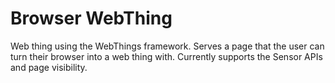 # Browser WebThing

Web thing using the WebThings framework. Serves a page that the user can turn their browser into a web thing with.
Currently supports the Sensor APIs and page visibility.
